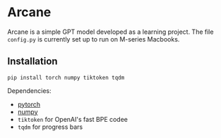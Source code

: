 # Arcane

Arcane is a simple GPT model developed as a learning project. The file `config.py` is currently set up to run on M-series Macbooks.

## Installation

```
pip install torch numpy tiktoken tqdm
```
Dependencies:

- [pytorch](https://pytorch.org)
- [numpy](https://numpy.org/install/)
-  `tiktoken` for OpenAI's fast BPE codee
-  `tqdm` for progress bars
